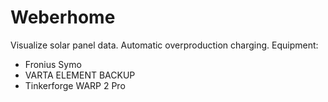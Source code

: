 # Weberhome

Visualize solar panel data. Automatic overproduction charging. Equipment:

- Fronius Symo
- VARTA ELEMENT BACKUP
- Tinkerforge WARP 2 Pro